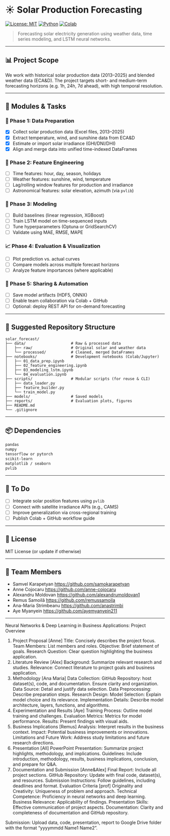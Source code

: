 # ☀️ Solar Production Forecasting

[![License: MIT](https://img.shields.io/badge/License-MIT-blue.svg)](LICENSE)
[![Python](https://img.shields.io/badge/Python-3.10%2B-blue.svg)](https://www.python.org/)
[![Colab](https://colab.research.google.com/assets/colab-badge.svg)](https://colab.research.google.com/github/remussamoila/solar-forecasting/blob/main/notebooks/03_modeling_lstm.ipynb)

> Forecasting solar electricity generation using weather data, time series modeling, and LSTM neural networks.

---

## 📊 Project Scope

We work with historical solar production data (2013–2025) and blended weather data (ECA&D). The project targets short- and medium-term forecasting horizons (e.g. 1h, 24h, 7d ahead), with high temporal resolution.

---

## 🔧 Modules & Tasks

### 📁 Phase 1: Data Preparation
- [x] Collect solar production data (Excel files, 2013–2025)
- [x] Extract temperature, wind, and sunshine data from ECA&D
- [x] Estimate or import solar irradiance (GHI/DNI/DHI)
- [x] Align and merge data into unified time-indexed DataFrames

### 🧪 Phase 2: Feature Engineering
- [ ] Time features: hour, day, season, holidays
- [ ] Weather features: sunshine, wind, temperature
- [ ] Lag/rolling window features for production and irradiance
- [ ] Astronomical features: solar elevation, azimuth (via `pvlib`)

### 🧠 Phase 3: Modeling
- [ ] Build baselines (linear regression, XGBoost)
- [ ] Train LSTM model on time-sequenced inputs
- [ ] Tune hyperparameters (Optuna or GridSearchCV)
- [ ] Validate using MAE, RMSE, MAPE

### 📈 Phase 4: Evaluation & Visualization
- [ ] Plot prediction vs. actual curves
- [ ] Compare models across multiple forecast horizons
- [ ] Analyze feature importances (where applicable)

### 🚀 Phase 5: Sharing & Automation
- [ ] Save model artifacts (HDF5, ONNX)
- [ ] Enable team collaboration via Colab + GitHub
- [ ] Optional: deploy REST API for on-demand forecasting

---

## 📂 Suggested Repository Structure

```
solar_forecast/
├── data/                    # Raw & processed data
│   ├── raw/                 # Original solar and weather data
│   └── processed/           # Cleaned, merged DataFrames
├── notebooks/               # Development notebooks (Colab/Jupyter)
│   ├── 01_data_prep.ipynb
│   ├── 02_feature_engineering.ipynb
│   ├── 03_modeling_lstm.ipynb
│   └── 04_evaluation.ipynb
├── scripts/                 # Modular scripts (for reuse & CLI)
│   ├── data_loader.py
│   ├── feature_builder.py
│   └── train_model.py
├── models/                  # Saved models
├── reports/                 # Evaluation plots, figures
├── README.md
└── .gitignore
```

---

## 📦 Dependencies

```bash
pandas
numpy
tensorflow or pytorch
scikit-learn
matplotlib / seaborn
pvlib
```

---

## 📌 To Do
- [ ] Integrate solar position features using `pvlib`
- [ ] Connect with satellite irradiance APIs (e.g., CAMS)
- [ ] Improve generalization via cross-regional training
- [ ] Publish Colab + GitHub workflow guide

---

## 📜 License

MIT License (or update if otherwise)

---

## 👥 Team Members

- Samvel Karapetyan https://github.com/samokarapetyan
- Anne Cojocaru https://github.com/anne-cojocaru
- Alexandru Moldovan https://github.com/alexandrumoldovan1
- Remus Samoilă https://github.com/remussamoila
- Ana-Maria Strimbeanu https://github.com/anastrimbi
- Aye Myanyein https://github.com/ayemyanyein211

---
Neural Networks & Deep Learning in Business Applications: Project Overview
1. Project Proposal [Anne]
Title: Concisely describes the project focus.
Team Members: List members and roles.
Objective: Brief statement of goals.
Research Question: Clear question highlighting the business application.
2. Literature Review [Alex]
Background: Summarize relevant research and studies.
Relevance: Connect literature to project goals and business application.
3. Methodology [Ana Maria]
Data Collection:
GitHub Repository: host dataset(s), code, and documentation. Ensure clarity and organization.
Data Source: Detail and justify data selection.
Data Preprocessing: Describe preparation steps.
Research Design:
Model Selection: Explain model choice and its relevance.
Implementation Details: Describe model architecture, layers, functions, and algorithms.
4. Experimentation and Results [Aye]
Training Process: Outline model training and challenges.
Evaluation Metrics: Metrics for model performance.
Results: Present findings with visual aids.
5. Business Implications [Remus]
Analysis: Interpret results in the business context.
Impact: Potential business improvements or innovations.
Limitations and Future Work: Address study limitations and future research directions.
6. Presentation [All]
PowerPoint Presentation: Summarize project highlights, methodology, and implications.
Guidelines: Include introduction, methodology, results, business implications, conclusion, and prepare for Q&A.
7. Documentation and Submission [Anne&Alex]
Final Report: Include all project sections.
GitHub Repository: Update with final code, dataset(s), and resources.
Submission Instructions: Follow guidelines, including deadlines and format.
Evaluation Criteria [prof]
Originality and Creativity: Uniqueness of problem and approach.
Technical Competence: Proficiency in neural networks and deep learning.
Business Relevance: Applicability of findings.
Presentation Skills: Effective communication of project aspects.
Documentation: Clarity and completeness of documentation and GitHub repository.

Submission: Upload data, code, presentation, report to Google Drive folder with the format “yyyymmdd Name1 Name2”.
